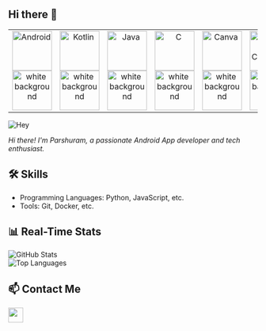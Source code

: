 ## Hi there 👋

<!-- Horizontally arranged tech icons at 80x80 size 
<p align="center" background = "white">
  <img src="https://cdn.jsdelivr.net/gh/devicons/devicon@latest/icons/android/android-plain-wordmark.svg" width="80" height="80" />
  <img src="https://cdn.jsdelivr.net/gh/devicons/devicon@latest/icons/kotlin/kotlin-original-wordmark.svg" width="80" height="80" />
  <img src="https://cdn.jsdelivr.net/gh/devicons/devicon@latest/icons/java/java-original-wordmark.svg" width="80" height="80" />
  <img src="https://cdn.jsdelivr.net/gh/devicons/devicon@latest/icons/c/c-original.svg" width="80" height="80" />
  <img src="https://cdn.jsdelivr.net/gh/devicons/devicon@latest/icons/canva/canva-original.svg" width="80" height="80" />
  <img src="https://cdn.jsdelivr.net/gh/devicons/devicon@latest/icons/jetpackcompose/jetpackcompose-original-wordmark.svg" width="80" height="80" />
</p> -->

<!-- Horizontally arranged tech icons at 80x80 size -->
<table>
  <tr>
    <td align="center">
      <img src="https://github.com/Parshuram-Behera/your-repo/raw/main/assets/icons/android.png" width="80" height="80" alt="Android" />
      <img src="https://placehold.co/480x80/ffffff/ffffff" width="80" height="80" alt="white background" />
    </td>
    <td align="center">
      <img src="https://github.com/Parshuram-Behera/your-repo/raw/main/assets/icons/kotlin.png" width="80" height="80" alt="Kotlin" />
      <img src="https://placehold.co/480x80/ffffff/ffffff" width="80" height="80" alt="white background" />
    </td>
    <td align="center">
      <img src="https://github.com/Parshuram-Behera/your-repo/raw/main/assets/icons/java.png" width="80" height="80" alt="Java" />
      <img src="https://placehold.co/480x80/ffffff/ffffff" width="80" height="80" alt="white background"/>
    </td>
    <td align="center">
      <img src="https://github.com/Parshuram-Behera/your-repo/raw/main/assets/icons/c.png" width="80" height="80" alt="C" />
      <img src="https://placehold.co/480x80/ffffff/ffffff" width="80" height="80" alt="white background" />
    </td>
    <td align="center">
      <img src="https://github.com/Parshuram-Behera/your-repo/raw/main/assets/icons/canva.png" width="80" height="80" alt="Canva" />
      <img src="https://placehold.co/480x80/ffffff/ffffff" width="80" height="80" alt="white background"  />
    </td>
    <td align="center">
      <img src="https://github.com/Parshuram-Behera/your-repo/raw/main/assets/icons/jetpackcompose.png" width="80" height="80" alt="Jetpack Compose" />
      <img src="https://placehold.co/480x80/ffffff/ffffff" width="80" height="80" alt="white background"  />
    </td>
  </tr>
</table>

![Hey](https://placehold.co/1200x75?text=Parshuram+Behera)

*Hi there! I'm Parshuram, a passionate Android App developer and tech enthusiast.*

## 🛠️ Skills
- Programming Languages: Python, JavaScript, etc.
- Tools: Git, Docker, etc.

## 📊 Real-Time Stats
![GitHub Stats](https://github-readme-stats.vercel.app/api?username=Parshuram-Behera&show_icons=true&theme=radical)  
![Top Languages](https://github-readme-stats.vercel.app/api/top-langs/?username=Parshuram-Behera&layout=compact&theme=radical)

## 📫 Contact Me
<a href="https://linkedin.com/in/parshurambehera7735">
  <img src="https://cdn.jsdelivr.net/gh/devicons/devicon@latest/icons/linkedin/linkedin-original.svg" width="30" height="30" />
</a>
